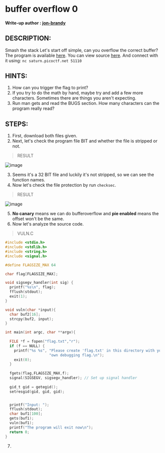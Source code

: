 # buffer overflow 0
#### Write-up author : [jon-brandy](https://github.com/jon-brandy)
## DESCRIPTION:
Smash the stack Let's start off simple, can you overflow the correct buffer? 
The program is available [here](https://github.com/jon-brandy/CTF-WRITE-UP/blob/3505b54dcda38d2f82a13a3f0c10dca01ed65735/Asset/buffer%20overflow%200/vuln). You can view source [here](https://github.com/jon-brandy/CTF-WRITE-UP/blob/3505b54dcda38d2f82a13a3f0c10dca01ed65735/Asset/buffer%20overflow%200/vuln.c). 
And connect with it using: 
`nc saturn.picoctf.net 51110`

## HINTS:
1. How can you trigger the flag to print?
2. If you try to do the math by hand, maybe try and add a few more characters. Sometimes there are things you aren't expecting.
3. Run man gets and read the BUGS section. How many characters can the program really read?

## STEPS:
1. First, download both files given.
2. Next, let's check the program file BIT and whether the file is stripped or not.

> RESULT

![image](https://user-images.githubusercontent.com/70703371/191660096-6b8c60dc-a7a6-4ff7-9d9c-480cf78aac97.png)

3. Seems it's a 32 BIT file and luckily it's not stripped, so we can see the function names.
4. Now let's check the file protection by run `checksec`.

> RESULT

![image](https://user-images.githubusercontent.com/70703371/191660229-44bb72b7-ee97-49a6-91bb-c3d4260358ca.png)

5. **No canary** means we can do bufferoverflow and **pie enabled** means the offset won't be the same.
6. Now let's analyze the source code.

> VULN.C

```c
#include <stdio.h>
#include <stdlib.h>
#include <string.h>
#include <signal.h>

#define FLAGSIZE_MAX 64

char flag[FLAGSIZE_MAX];

void sigsegv_handler(int sig) {
  printf("%s\n", flag);
  fflush(stdout);
  exit(1);
}

void vuln(char *input){
  char buf2[16];
  strcpy(buf2, input);
}

int main(int argc, char **argv){
  
  FILE *f = fopen("flag.txt","r");
  if (f == NULL) {
    printf("%s %s", "Please create 'flag.txt' in this directory with your",
                    "own debugging flag.\n");
    exit(0);
  }
  
  fgets(flag,FLAGSIZE_MAX,f);
  signal(SIGSEGV, sigsegv_handler); // Set up signal handler
  
  gid_t gid = getegid();
  setresgid(gid, gid, gid);


  printf("Input: ");
  fflush(stdout);
  char buf1[100];
  gets(buf1); 
  vuln(buf1);
  printf("The program will exit now\n");
  return 0;
}

```

7. 
